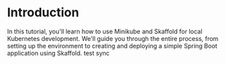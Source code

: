 # Introduction

In this tutorial, you'll learn how to use Minikube and Skaffold for local Kubernetes development. We'll guide you through the entire process, from setting up the environment to creating and deploying a simple Spring Boot application using Skaffold.
 test sync